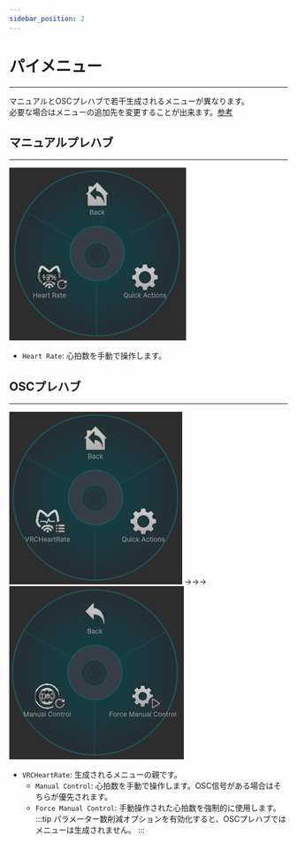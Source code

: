```yaml
---
sidebar_position: 2
---
```


# パイメニュー
---

マニュアルとOSCプレハブで若干生成されるメニューが異なります。  
必要な場合はメニューの追加先を変更することが出来ます。[参考](https://modular-avatar.nadena.dev/ja/docs/reference/menu-installer#%E3%82%A2%E3%82%BB%E3%83%83%E3%83%88%E3%83%A6%E3%83%BC%E3%82%B6%E3%83%BC)

## マニュアルプレハブ
---
![ManualHeartRate](contents/manual.png)
- `Heart Rate`: 心拍数を手動で操作します。

## OSCプレハブ
---
![OSC_0](contents/osc_0.png) →→→
![OSC_1](contents/osc_1.png)  

- `VRCHeartRate`: 生成されるメニューの親です。
  - `Manual Control`: 心拍数を手動で操作します。OSC信号がある場合はそちらが優先されます。  
  - `Force Manual Control`: 手動操作された心拍数を強制的に使用します。  
:::tip
パラメーター数削減オプションを有効化すると、OSCプレハブではメニューは生成されません。
:::